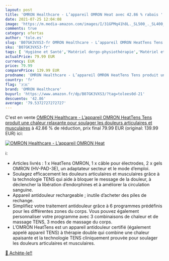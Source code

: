 ```yaml
---
layout: post
title: 'OMRON Healthcare - L’appareil OMRON Heat avec 42.86 % rabais '
date: 2021-07-25 12:04:08
image: 'https://m.media-amazon.com/images/I/31GPMq41h8L._SL500_._SL400_.jpg'
comments: true
category: ofertas
author: 'tole.es'
slug: 'B07GK3VXS3-fr OMRON Healthcare - L’appareil OMRON HeatTens Tens produit...'
sku: 'B07GK3VXS3-fr'
tags: [ 'Hygiène et Santé','Matériel dergo-physiothérapie','Matériel et fournitures médicales','Stimulateurs musculaires et nerveux','omron healthcare', ]
actualPrice: 79.99 EUR
currency: EUR
price: 79.99
comparePrice: 139.99 EUR
prodname: 'OMRON Healthcare - L’appareil OMRON HeatTens Tens produit une chaleur relaxante pour soulager les douleurs articulaires et musculaires'
country: 'fr'
flag: '🇫🇷'
brand: 'OMRON Healthcare'
buyurl: 'https://www.amazon.fr/dp/B07GK3VXS3/?tag=tolees0d-21'
descuento: '42.86'
average: '79.5372727272727'
---
```


C'est en vente [OMRON Healthcare - L’appareil OMRON HeatTens Tens produit une chaleur relaxante pour soulager les douleurs articulaires et musculaires](https://www.amazon.fr/dp/B07GK3VXS3/?tag=tolees0d-21)  à  42.86 % de réduction, prix final  79.99 EUR (original: 139.99 EUR) ici:

[![OMRON Healthcare - L’appareil OMRON Heat](https://m.media-amazon.com/images/I/31GPMq41h8L._SL500_._SL400_.jpg)](https://www.amazon.fr/dp/B07GK3VXS3/?tag=tolees0d-21)

ℹ️:

- Articles livrés : 1 x HeatTens OMRON, 1 x câble pour électrodes, 2 x gels OMRON (HV-PAD-3E), un adaptateur secteur et le mode d’emploi.
- Soulagez efficacement les douleurs articulaires et musculaires grâce à la technologie TENS qui aide à bloquer le message de la douleur, à déclencher la libération d’endorphines et à améliorer la circulation sanguine.
- Appareil antidouleur rechargeable ; inutile d’acheter des piles de rechange.
- Simplifiez votre traitement antidouleur grâce à 6 programmes prédéfinis pour les différentes zones du corps. Vous pouvez également personnaliser votre programme avec 3 combinaisons de chaleur et de massage TENS, 3 modes de massage du corps.
- L’OMRON HeatTens est un appareil antidouleur certifié (également appelé appareil TENS) à thérapie double qui combine une chaleur apaisante et la technologie TENS cliniquement prouvée pour soulager les douleurs articulaires et musculaires.

[🛒 Achète-le!!](https://www.amazon.fr/dp/B07GK3VXS3/?tag=tolees0d-21)
